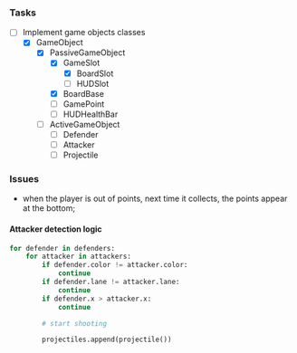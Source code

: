 ### Tasks

- [ ] Implement game objects classes
    - [x] GameObject
        - [x] PassiveGameObject
            - [x] GameSlot
                - [x] BoardSlot
                - [ ] HUDSlot
            - [x] BoardBase
            - [ ] GamePoint
            - [ ] HUDHealthBar
        - [ ] ActiveGameObject
            - [ ] Defender
            - [ ] Attacker
            - [ ] Projectile

### Issues

- when the player is out of points, next time it collects, the points appear at the bottom;

#### Attacker detection logic

```python
for defender in defenders:
    for attacker in attackers:
        if defender.color != attacker.color:
            continue
        if defender.lane != attacker.lane:
            continue
        if defender.x > attacker.x:
            continue

        # start shooting

        projectiles.append(projectile())

```